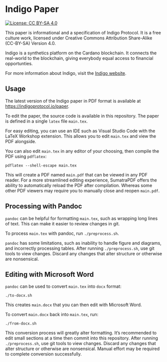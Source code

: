 # Indigo Paper

[![License: CC BY-SA
4.0](https://img.shields.io/badge/License-CC%20BY--SA%204.0-lightgrey.svg)](https://creativecommons.org/licenses/by-sa/4.0/)

This paper is informational and a specification of Indigo Protocol. It
is a free culture work, licensed under Creative Commons Attribution
Share-Alike (CC-BY-SA) Version 4.0.

Indigo is a synthetics platform on the Cardano blockchain. It connects
the real-world to the blockchain, giving everybody equal access to
financial opportunties.

For more information about Indigo, visit the [Indigo
website](https://indigoprotocol.io/).

## Usage

The latest version of the Indigo paper in PDF format is available at
https://indigoprotocol.io/paper.

To edit the paper, the source code is available in this repository. The
paper is defined in a single `latex` file `main.tex`.

For easy editing, you can use an IDE such as Visual Studio Code with the
LaTeX Workshop extension. This allows you to edit `main.tex` and view
the PDF alongside.

You can also edit `main.tex` in any editor of your choosing, then
compile the PDF using `pdflatex`:

    pdflatex --shell-escape main.tex

This will create a PDF named `main.pdf` that can be viewed in any PDF
reader. For a more streamlined editing experience, SumatraPDF offers the
ability to automatically reload the PDF after compilation. Whereas some
other PDF viewers may require you to manually close and reopen
`main.pdf`.

## Processing with Pandoc

`pandoc` can be helpful for formatting `main.tex`, such as wrapping long
lines of text. This can make it easier to review changes in git.

To process `main.tex` with pandoc, run `./preprocess.sh`.

`pandoc` has some limitations, such as inability to handle figure and
diagrams, and incorrectly processing tables. After running
`./preprocess.sh`, use git tools to view changes. Discard any changes
that alter structure or otherwise are nonsensical.

## Editing with Microsoft Word

`pandoc` can be used to convert `main.tex` into `docx` format:

    ./to-docx.sh

This creates `main.docx` that you can then edit with Microsoft Word.

To convert `main.docx` back into `main.tex`, run:

    ./from-docx.sh

This conversion process will greatly alter formatting. It’s recommended
to edit small sections at a time then commit into this repository. After
running `./preprocess.sh`, use git tools to view changes. Discard any
changes that alter structure or otherwise are nonsensical. Manual effort
may be required to complete conversion successfully.
